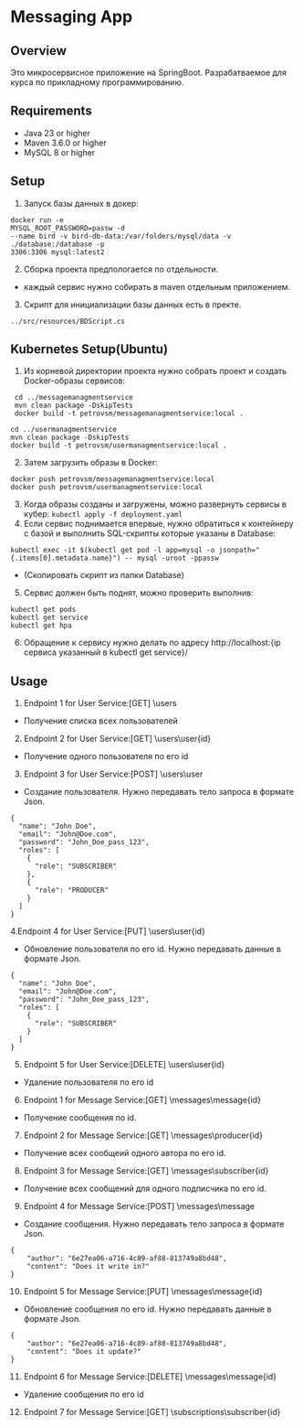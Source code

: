 # Messaging App

## Overview
Это микросервисное приложение на SpringBoot. Разрабатваемое для курса по прикладному программированию.

## Requirements
- Java 23 or higher
- Maven 3.6.0 or higher
- MySQL 8 or higher

## Setup
1. Запуск базы данных в докер:
```
docker run -e
MYSQL_ROOT_PASSWORD=passw -d
--name bird -v bird-db-data:/var/folders/mysql/data -v
./database:/database -p
3306:3306 mysql:latest2
```
2. Сборка проекта предпологается по отдельности.
- каждый сервис нужно собирать в maven отдельным приложением.
3. Скрипт для инициализации базы данных есть в пректе.
```
../src/resources/BDScript.cs
```

## Kubernetes Setup(Ubuntu)
1. Из корневой директории проекта нужно собрать проект и создать Docker-образы сервисов:
```
 cd ../messagemanagmentservice
 mvn clean package -DskipTests
 docker build -t petrovsm/messagemanagmentservice:local .
```
```
cd ../usermanagmentservice
mvn clean package -DskipTests
docker build -t petrovsm/usermanagmentservice:local .
```
2. Затем загрузить образы в Docker:
```
docker push petrovsm/messagemanagmentservice:local
docker push petrovsm/usermanagmentservice:local
```
3. Когда образы созданы и загружены, можно развернуть сервисы в кубер:
``` kubectl apply -f deployment.yaml ```
4. Если сервис поднимается впервые, нужно обратиться к контейнеру с базой и выполнить SQL-скрипты которые указаны в Database:
```
kubectl exec -it $(kubectl get pod -l app=mysql -o jsonpath="{.items[0].metadata.name}") -- mysql -uroot -ppassw
```
- (Скопировать скрипт из папки Database)
5. Сервис должен быть поднят, можно проверить выполнив:
```
kubectl get pods
kubectl get service
kubectl get hpa
```
6. Обращение к сервису нужно делать по адресу http://localhost:{ip сервиса указанный в kubectl get service}/

## Usage
1. Endpoint 1 for User Service:[GET] \users
 - Получение списка всех пользователей
2. Endpoint 2 for User Service:[GET] \users\user\{id}
 - Получение одного пользователя по его id
3. Endpoint 3 for User Service:[POST] \users\user
 - Создание пользователя. Нужно передавать тело запроса в формате Json.
```
{
  "name": "John Doe",
  "email": "John@Doe.com",
  "password": "John_Doe_pass_123",
  "roles": [
    {
      "role": "SUBSCRIBER"
    },
    {
      "role": "PRODUCER"
    }
  ]
}
```
4.Endpoint 4 for User Service:[PUT] \users\user\{id}
 - Обновление пользователя по его id. Нужно передавать данные в формате Json.
```
{
  "name": "John Doe",
  "email": "John@Doe.com",
  "password": "John_Doe_pass_123",
  "roles": [
    {
      "role": "SUBSCRIBER"
    }
  ]
}
```
5. Endpoint 5 for User Service:[DELETE] \users\user\{id}
 - Удаление пользователя по его id
   
6. Endpoint 1 for Message Service:[GET] \messages\message\{id}
 - Получение сообщения по id.
7. Endpoint 2 for Message Service:[GET] \messages\producer\{id}
 - Получение всех сообщеий одного автора по его id.
8. Endpoint 3 for Message Service:[GET] \messages\subscriber\{id}
 - Получение всех сообщений для одного подписчика по его id.
9. Endpoint 4 for Message Service:[POST] \messages\message
 - Создание сообщения. Нужно передавать тело запроса в формате Json.
```
{
    "author": "6e27ea06-a716-4c89-af88-813749a8bd48",
    "content": "Does it write in?"
}
```
10. Endpoint 5 for Message Service:[PUT] \messages\message\{id}
- Обновление сообщения по его id. Нужно передавать данные в формате Json.
```
{
    "author": "6e27ea06-a716-4c89-af88-813749a8bd48",
    "content": "Does it update?"
}
```
11. Endpoint 6 for Message Service:[DELETE] \messages\message\{id}
 - Удаление сообщения по его id
12. Endpoint 7 for Message Service:[GET] \subscriptions\subscriber\{id}
